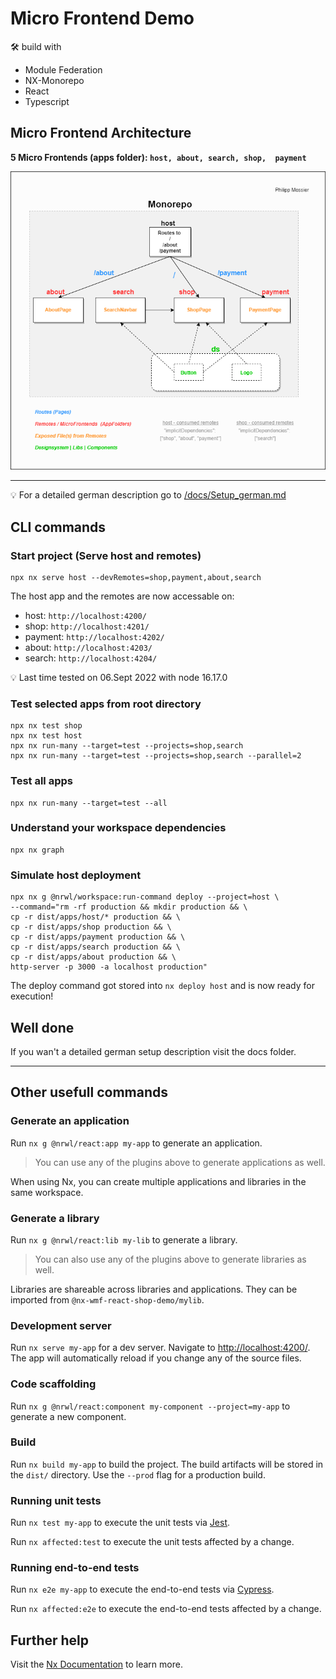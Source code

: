 # Micro Frontend Demo

🛠️ build with

- Module Federation
- NX-Monorepo
- React
- Typescript

## Micro Frontend Architecture

**5 Micro Frontends (apps folder): `host, about, search, shop, 
payment`**

![Micro Frontend Architecture](/docs/architecture.png)

---

💡 For a detailed german description go to [/docs/Setup_german.md](/docs/Setup_german.md)

## CLI commands

### Start project (Serve host and remotes)

```
npx nx serve host --devRemotes=shop,payment,about,search
```

The host app and the remotes are now accessable on:

- host: `http://localhost:4200/`
- shop: `http://localhost:4201/`
- payment: `http://localhost:4202/`
- about: `http://localhost:4203/`
- search: `http://localhost:4204/`

💡 Last time tested on 06.Sept 2022 with node 16.17.0

### Test selected apps from root directory

```
npx nx test shop
npx nx test host
npx nx run-many --target=test --projects=shop,search
npx nx run-many --target=test --projects=shop,search --parallel=2
```

### Test all apps

```
npx nx run-many --target=test --all
```

### Understand your workspace dependencies

```
npx nx graph
```

### Simulate host deployment

```
npx nx g @nrwl/workspace:run-command deploy --project=host \
--command="rm -rf production && mkdir production && \
cp -r dist/apps/host/* production && \
cp -r dist/apps/shop production && \
cp -r dist/apps/payment production && \
cp -r dist/apps/search production && \
cp -r dist/apps/about production && \
http-server -p 3000 -a localhost production"
```

The deploy command got stored into `nx deploy host` and is now ready for execution!

## Well done

If you wan't a detailed german setup description visit the docs folder.

---

## Other usefull commands

### Generate an application

Run `nx g @nrwl/react:app my-app` to generate an application.

> You can use any of the plugins above to generate applications as well.

When using Nx, you can create multiple applications and libraries in the same workspace.

### Generate a library

Run `nx g @nrwl/react:lib my-lib` to generate a library.

> You can also use any of the plugins above to generate libraries as well.

Libraries are shareable across libraries and applications. They can be imported from `@nx-wmf-react-shop-demo/mylib`.

### Development server

Run `nx serve my-app` for a dev server. Navigate to <http://localhost:4200/>. The app will automatically reload if you change any of the source files.

### Code scaffolding

Run `nx g @nrwl/react:component my-component --project=my-app` to generate a new component.

### Build

Run `nx build my-app` to build the project. The build artifacts will be stored in the `dist/` directory. Use the `--prod` flag for a production build.

### Running unit tests

Run `nx test my-app` to execute the unit tests via [Jest](https://jestjs.io).

Run `nx affected:test` to execute the unit tests affected by a change.

### Running end-to-end tests

Run `nx e2e my-app` to execute the end-to-end tests via [Cypress](https://www.cypress.io).

Run `nx affected:e2e` to execute the end-to-end tests affected by a change.

## Further help

Visit the [Nx Documentation](https://nx.dev) to learn more.
